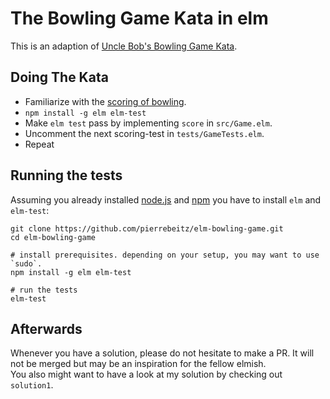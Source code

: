 # The Bowling Game Kata in elm

This is an adaption of [Uncle Bob's Bowling Game Kata](http://butunclebob.com/ArticleS.UncleBob.TheBowlingGameKata).

## Doing The Kata

* Familiarize with the [scoring of bowling](https://en.wikipedia.org/wiki/Ten-pin_bowling#Scoring).
* `npm install -g elm elm-test`
* Make `elm test` pass by implementing `score` in `src/Game.elm`.
* Uncomment the next scoring-test in `tests/GameTests.elm`.
* Repeat

## Running the tests

Assuming you already installed [node.js](https://nodejs.org/en/download/package-manager/) and [npm](http://blog.npmjs.org/post/85484771375/how-to-install-npm) you have to install `elm` and `elm-test`:

```
git clone https://github.com/pierrebeitz/elm-bowling-game.git
cd elm-bowling-game

# install prerequisites. depending on your setup, you may want to use `sudo`.
npm install -g elm elm-test

# run the tests
elm-test
```

## Afterwards

Whenever you have a solution, please do not hesitate to make a PR. It will not be merged but may be an inspiration for the fellow elmish.  
You also might want to have a look at my solution by checking out `solution1`.
